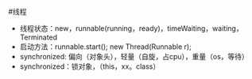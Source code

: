 #线程
+ 线程状态：new，runnable(running，ready)，timeWaiting，waiting，Terminated
+ 启动方法：runnable.start(); new Thread(Runnable r);
+ synchronized: 偏向（对象头），轻量（自旋，占cpu），重量（os，等待）
+ synchronized：锁对象，（this，xx。class）